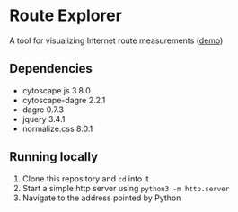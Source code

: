 # Route Explorer

A tool for visualizing Internet route measurements ([demo](https://homepages.dcc.ufmg.br/~rlca/mca/route-explorer?m=syd-au-ark.1538842645.ipv4.61-113-124-224.tcp.daddr-tos-dport.json))

## Dependencies

* cytoscape.js 3.8.0
* cytoscape-dagre 2.2.1
* dagre 0.7.3
* jquery 3.4.1
* normalize.css 8.0.1

## Running locally

1. Clone this repository and `cd` into it  
1. Start a simple http server using `python3 -m http.server`  
1. Navigate to the address pointed by Python  
